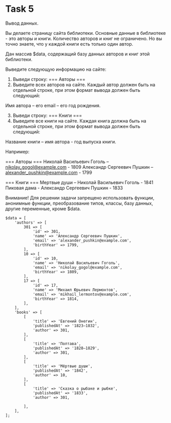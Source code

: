 # Task 5

Вывод данных.

Вы делаете страницу сайта библиотеки. Основные данные в библиотеке - это авторы и книги. Количество авторов и книг не ограничено. Но вы точно знаете, что у каждой книги есть только один автор.

Дан массив $data, содержащий базу данных авторов и книг этой библиотеки.

Выведите следующую информацию на сайте:

1. Выведи строку: === Авторы ===
2. Выведите всех авторов на сайте. Каждый автор должен быть на отдельной строке, при этом формат вывода должен быть следующий:

Имя автора – его email – его год рождения.

3. Выведи строку: === Книги ===
4. Выведите все книги на сайте. Каждая книга должна быть на отдельной строке, при этом формат вывода должен быть следующий:

Название книги – имя автора - год выпуска книги.


Например:

=== Авторы ===
Николай Васильевич Гоголь – nikolay_gogol@example.com - 1809
Александр Сергеевич Пушкин – alexander_pushkin@example.com - 1799

  === Книги ===
Мертвые души – Николай Васильевич Гоголь - 1841
Пиковая дама - Александр Сергеевич Пушкин - 1833


Внимание!
Для решении задачи запрещено использовать функции, анонимные функции, преобразование типов, классы, базу данных, другие переменные, кроме $data.

```
$data = [
    'authors' => [
        301 => [
            'id' => 301,
            'name' => 'Александр Сергеевич Пушкин',
            'email' => 'alexander_pushkin@example.com',
            'birthYear' => 1799,
        ],
        10 => [
            'id' => 10,
            'name' => 'Николай Васильевич Гоголь',
            'email' => 'nikolay_gogol@example.com',
            'birthYear' => 1809,
        ],
        17 => [
            'id' => 17,
            'name' => 'Михаил Юрьевич Лермонтов',
            'email' => 'mikhail_lermontov@example.com',
            'birthYear' => 1814,
        ],
    ],
    'books' => [
        [
            'title' => 'Евгений Онегин',
            'publishedAt' => '1823—1832',
            'author' => 301,
        ],
        [
            'title' => 'Полтава',
            'publishedAt' => '1828—1829',
            'author' => 301,
        ],
        [
            'title' => 'Мёртвые души',
            'publishedAt' => '1842',
            'author' => 10,
        ],
        [
            'title' => 'Сказка о рыбаке и рыбке',
            'publishedAt' => '1833',
            'author' => 301,

        ],
    ],
];
```